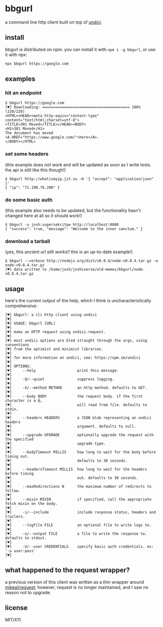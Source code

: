 # bbgurl

a command line http client built on top of [undici](https://npm.im/undici).

## install

bbgurl is distributed on npm. you can install it with `npm i -g bbgurl`, or
use it with npx:

```bash
npx bbgurl https://google.com
```

## examples

### hit an endpoint

```
$ bbgurl https://google.com
[♥] Downloading: ======================================== 100% (220/220)
<HTML><HEAD><meta http-equiv="content-type" content="text/html;charset=utf-8">
<TITLE>301 Moved</TITLE></HEAD><BODY>
<H1>301 Moved</H1>
The document has moved
<A HREF="https://www.google.com/">here</A>.
</BODY></HTML>
```

### set some headers

(this example does *not* work and will be updated as soon as I write tests.
the api is still like this though!)

```
$ bbgurl http://whatismyip.jit.su -H '{ "accept": "application/json" }'
{ "ip": "71.198.76.200" }
```

### do some basic auth

(this example also needs to be updated, but the functionality hasn't changed
here at all so it should work!)

```
$ bbgurl -u josh:supersekritpw http://localhost:8080
{ "success": true, "message": "Welcome to the inner sanctum." }
```

### download a tarball

(yes, this ancient url still works!! this is an up-to-date example!)

```
$ bbgurl --verbose http://nodejs.org/dist/v0.8.4/node-v0.8.4.tar.gz -o node-v0.8.4.tar.gz 
[♥] data written to /home/josh/joshiverse/old-memes/bbgurl/node-v0.8.4.tar.gz
```

## usage

here's the current output of the help, which I think is uncharacteristically
comprehensive:

```
[♥] bbgurl: a cli http client using undici
[♥] 
[♥] USAGE: bbgurl [URL]
[♥] 
[♥] make an HTTP request using undici.request.
[♥] 
[♥] most undici options are bled straight through the args, using conventions
[♥] from the optimist and minimist libraries.
[♥] 
[♥] for more information on undici, see: https://npm.im/undici
[♥] 
[♥] OPTIONS:
[♥]     --help                   print this message.
[♥] 
[♥]     -Q/--quiet               suppress logging.
[♥] 
[♥]     -X/--method METHOD       an http method. defaults to GET.
[♥] 
[♥]     --body BODY              the request body. if the first character is a @,
[♥]                              will read from file. defaults to stdin.
[♥] 
[♥]     --headers HEADERS        a JSON blob representing an undici headers
[♥]                              argument. defaults to null.
[♥] 
[♥]     --upgrade UPGRADE        optionally upgrade the request with the specified
[♥]                              upgrade type.
[♥] 
[♥]     --bodyTimeout MILLIS     how long to wait for the body before timing out.
[♥]                              defaults to 30 seconds.
[♥] 
[♥]     --headersTimeout MILLIS  how long to wait for the headers before timing
[♥]                              out. defaults to 30 seconds.
[♥] 
[♥]     --maxRedirections N      the maximum number of redirects to follow.
[♥] 
[♥]     --mixin MIXIN            if specified, call the appropriate fetch mixin on the body.
[♥] 
[♥]     -i/--include             include response status, headers and trailers.
[♥] 
[♥]     --logfile FILE           an optional file to write logs to.
[♥] 
[♥]     -o/--output FILE         a file to write the response to. defaults to stdout.
[♥] 
[♥]     -U/--user CREDENTIALS    specify basic auth credentials. ex: '-u user:pass'
[♥] 
```



## what happened to the request wrapper?

a previous version of this client was written as a thin wrapper around
[mikeal/request](https://github.com/mikeal/request); however, request is
no longer maintained, and I saw no reason not to upgrade.

## license

MIT/X11.
